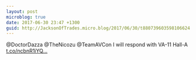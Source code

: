 ```yaml
---
layout: post
microblog: true
date: 2017-06-30 23:47 +1300
guid: http://JacksonOfTrades.micro.blog/2017/06/30/t880739603598106624.html
---
```

@DoctorDazza @TheNicozu @TeamAVCon I will respond with VA-11 Hall-A [t.co/ncbnR1iYQ...](https://t.co/ncbnR1iYQI)
